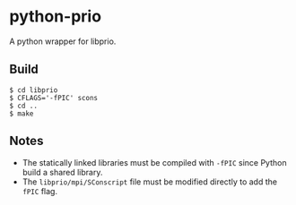 # python-prio

A python wrapper for libprio.

## Build

```
$ cd libprio
$ CFLAGS='-fPIC' scons
$ cd ..
$ make
```

## Notes

* The statically linked libraries must be compiled with `-fPIC` since Python build a shared library.
* The `libprio/mpi/SConscript` file must be modified directly to add the `fPIC` flag.